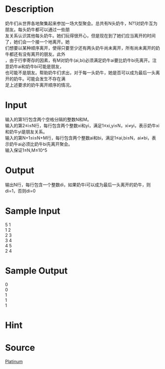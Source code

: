 
# Description

<div class="content"><div>奶牛们从世界各地聚集起来参加一场大型聚会。总共有N头奶牛，N?1对奶牛互为朋友。每头奶牛都可以通过一些朋</div>
<div>友关系认识其他每头奶牛。她们玩得很开心，但是现在到了她们应当离开的时间了，她们会一个接一个地离开。她</div>
<div>们想要以某种顺序离开，使得只要至少还有两头奶牛尚未离开，所有尚未离开的奶牛都还有没有离开的朋友。此外</div>
<div>，由于行李寄存的因素，有M对奶牛(ai,bi)必须满足奶牛ai要比奶牛bi先离开。注意奶牛ai和奶牛bi可能是朋友，</div>
<div>也可能不是朋友。帮助奶牛们求出，对于每一头奶牛，她是否可以成为最后一头离开的奶牛。可能会发生不存在满</div>
<div>足上述要求的奶牛离开顺序的情况。</div>
<p></p></div>

# Input

<div class="content"><div>输入的第1行包含两个空格分隔的整数N和M。</div>
<div>输入的第2≤i≤N行，每行包含两个整数xi和yi，满足1≤xi,yi≤N，xi≠yi，表示奶牛xi和奶牛yi是朋友关系。</div>
<div>输入的第N+1≤i≤N+M行，每行包含两个整数ai和bi，满足1≤ai,bi≤N，ai≠bi，表示奶牛ai必须比奶牛bi先离开聚会。</div>
<div>输入保证1≤N,M≤10^5</div>
<p></p></div>

# Output

<div class="content"><div>输出N行，每行包含一个整数di，如果奶牛i可以成为最后一头离开的奶牛，则di=1，否则di=0</div>
<p></p></div>

# Sample Input

<div class="content"><span class="sampledata">5 1<br/>
1 2<br/>
2 3<br/>
3 4<br/>
4 5<br/>
2 4</span></div>

# Sample Output

<div class="content"><span class="sampledata">0<br/>
0<br/>
1<br/>
1<br/>
1<br/>
</span></div>

# Hint

<div class="content"><p></p></div>

# Source

<div class="content"><p><a href="problemset.php?search=Platinum">Platinum</a></p></div>

